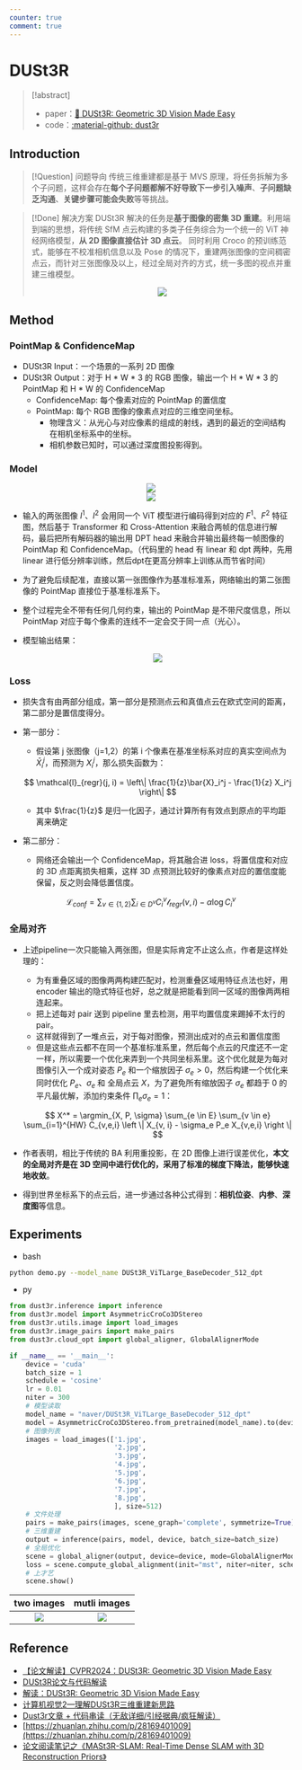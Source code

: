 ```yaml
---
counter: true
comment: true
---
```


# DUSt3R

> [!abstract]
> - paper：[:book: DUSt3R: Geometric 3D Vision Made Easy](https://arxiv.org/abs/2312.14132)
> - code：[:material-github: dust3r](https://github.com/naver/dust3r)

## Introduction

> [!Question] 问题导向
> 传统三维重建都是基于 MVS 原理，将任务拆解为多个子问题，这样会存在**每个子问题都解不好导致下一步引入噪声**、**子问题缺乏沟通**、**关键步骤可能会失败**等等挑战。

> [!Done] 解决方案
> DUSt3R 解决的任务是**基于图像的密集 3D 重建**。利用端到端的思想，将传统 SfM 点云构建的多类子任务综合为一个统一的 ViT 神经网络模型，**从 2D 图像直接估计 3D 点云**。
> 同时利用 Croco 的预训练范式，能够在不校准相机信息以及 Pose 的情况下，重建两张图像的空间稠密点云，而针对三张图像及以上，经过全局对齐的方式，统一多图的视点并重建三维模型。
> <center><img src="https://note.jujimeizuo.cn/assets/images/cv/slam/dust3r-2.png"></center>

## Method

### PointMap & ConfidenceMap

- DUSt3R Input：一个场景的一系列 2D 图像
- DUSt3R Output：对于 H * W * 3 的 RGB 图像，输出一个 H * W * 3 的 PointMap 和 H * W 的 ConfidenceMap
    - ConfidenceMap: 每个像素对应的 PointMap 的置信度
    - PointMap: 每个 RGB 图像的像素点对应的三维空间坐标。
        - 物理含义：从光心与对应像素的组成的射线，遇到的最近的空间结构在相机坐标系中的坐标。
        - 相机参数已知时，可以通过深度图投影得到。

### Model

<center><img src="https://note.jujimeizuo.cn/assets/images/cv/slam/dust3r-1.png"></center>

<center><img src="https://note.jujimeizuo.cn/assets/images/cv/slam/dust3r-3.png"></center>

- 输入的两张图像 $I^1$、$I^2$ 会用同一个 ViT 模型进行编码得到对应的 $F^1$、$F^2$ 特征图，然后基于 Transformer 和 Cross-Attention 来融合两帧的信息进行解码，最后把所有解码器的输出用 DPT head 来融合并输出最终每一帧图像的 PointMap 和 ConfidenceMap。（代码里的 head 有 linear 和 dpt 两种，先用 linear 进行低分辨率训练，然后dpt在更高分辨率上训练从而节省时间）
- 为了避免后续配准，直接以第一张图像作为基准标准系，网络输出的第二张图像的 PointMap 直接位于基准标准系下。
- 整个过程完全不带有任何几何约束，输出的 PointMap 是不带尺度信息，所以 PointMap 对应于每个像素的连线不一定会交于同一点（光心）。
- 模型输出结果：

    <center><img src="https://note.jujimeizuo.cn/assets/images/cv/slam/dust3r-4.png"></center>

### Loss

- 损失含有由两部分组成，第一部分是预测点云和真值点云在欧式空间的距离，第二部分是置信度得分。
- 第一部分：
    - 假设第 j 张图像（j=1,2）的第 i 个像素在基准坐标系对应的真实空间点为 $\bar{X}_i^j$，而预测为 $X_i^j$，那么损失函数为：

    $$
    \mathcal{l}_{regr}(j, i) = \left\| \frac{1}{z}\bar{X}_i^j - \frac{1}{z} X_i^j \right\|
    $$

    - 其中 $\frac{1}{z}$ 是归一化因子，通过计算所有有效点到原点的平均距离来确定
- 第二部分：
    - 网络还会输出一个 ConfidenceMap，将其融合进 loss，将置信度和对应的 3D 点距离损失相乘，这样 3D 点预测比较好的像素点对应的置信度能保留，反之则会降低置信度。

$$
\mathcal{L}_{conf} = \sum_{v \in \{1,2\}} \sum_{i \in D^v} C_i^v \mathcal{l}_{regr}(v, i) - \alpha \log C_i^v
$$ 

### 全局对齐

- 上述pipeline一次只能输入两张图，但是实际肯定不止这么点，作者是这样处理的：
    - 为有重叠区域的图像两两构建匹配对，检测重叠区域用特征点法也好，用 encoder 输出的隐式特征也好，总之就是把能看到同一区域的图像两两相连起来。
    - 把上述每对 pair 送到 pipeline 里去检测，用平均置信度来踢掉不太行的 pair。
    - 这样就得到了一堆点云，对于每对图像，预测出成对的点云和置信度图
    - 但是这些点云都不在同一个基准标准系里，然后每个点云的尺度还不一定一样，所以需要一个优化来弄到一个共同坐标系里。这个优化就是为每对图像引入一个成对姿态 $P_e$ 和一个缩放因子 $\sigma_e > 0$，然后构建一个优化来同时优化 $P_e$、$\sigma_e$ 和 全局点云 $X$，为了避免所有缩放因子 $\sigma_e$ 都趋于 0 的平凡最优解，添加约束条件 $\prod_e \sigma_e = 1$：

    $$
    X^* = \argmin_{X, P, \sigma} \sum_{e \in E} \sum_{v \in e} \sum_{i=1}^{HW} C_{v,e,i} \left \| X_{v, i} - \sigma_e P_e X_{v,e,i} \right \|
    $$


- 作者表明，相比于传统的 BA 利用重投影，在 2D 图像上进行误差优化，**本文的全局对齐是在 3D 空间中进行优化的，采用了标准的梯度下降法，能够快速地收敛**。
- 得到世界坐标系下的点云后，进一步通过各种公式得到：**相机位姿**、**内参**、**深度图**等信息。

## Experiments

- bash

```bash
python demo.py --model_name DUSt3R_ViTLarge_BaseDecoder_512_dpt
```

- py

```python
from dust3r.inference import inference
from dust3r.model import AsymmetricCroCo3DStereo
from dust3r.utils.image import load_images
from dust3r.image_pairs import make_pairs
from dust3r.cloud_opt import global_aligner, GlobalAlignerMode

if __name__ == '__main__':
    device = 'cuda'
    batch_size = 1
    schedule = 'cosine'
    lr = 0.01
    niter = 300
    # 模型读取
    model_name = "naver/DUSt3R_ViTLarge_BaseDecoder_512_dpt"
    model = AsymmetricCroCo3DStereo.from_pretrained(model_name).to(device)
    # 图像列表
    images = load_images(['1.jpg',
                          '2.jpg',
                          '3.jpg',
                          '4.jpg',
                          '5.jpg',
                          '6.jpg',
                          '7.jpg',
                          '8.jpg',
                          ], size=512)
    # 文件处理
    pairs = make_pairs(images, scene_graph='complete', symmetrize=True)
    # 三维重建
    output = inference(pairs, model, device, batch_size=batch_size)
    # 全局优化
    scene = global_aligner(output, device=device, mode=GlobalAlignerMode.PointCloudOptimizer)
    loss = scene.compute_global_alignment(init="mst", niter=niter, schedule=schedule, lr=lr)
    # 上才艺
    scene.show()
```

|                                         two images                                          |                                        mutli images                                         |
| :-----------------------------------------------------------------------------------------: | :-----------------------------------------------------------------------------------------: |
| <center><img src="https://note.jujimeizuo.cn/assets/images/cv/slam/dust3r-5.jpeg"></center> | <center><img src="https://note.jujimeizuo.cn/assets/images/cv/slam/dust3r-6.jpeg"></center> |

## Reference

- [【论文解读】CVPR2024：DUSt3R: Geometric 3D Vision Made Easy](https://blog.csdn.net/qq_35831906/article/details/140078677)
- [DUSt3R论文与代码解读](https://zhuanlan.zhihu.com/p/685077487)
- [解读：DUSt3R: Geometric 3D Vision Made Easy](https://blog.csdn.net/u012854516/article/details/136472245)
- [计算机视觉2—理解DUSt3R三维重建新思路](https://zhuanlan.zhihu.com/p/686078541)
- [Dust3r文章 + 代码串读（无敌详细/引经据典/疯狂解读）](https://zhuanlan.zhihu.com/p/10245148055)
- [https://zhuanlan.zhihu.com/p/28169401009](https://zhuanlan.zhihu.com/p/28169401009)
- [论文阅读笔记之《MASt3R-SLAM: Real-Time Dense SLAM with 3D Reconstruction Priors》](https://kwanwaipang.github.io/File/Blogs/Poster/MASt3R-SLAM.html#dust3r:-geometric-3d-vision-made-easy)